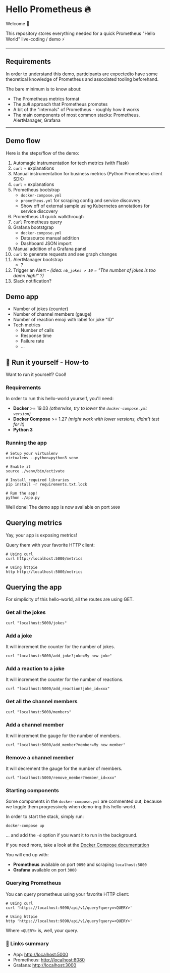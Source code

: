 # Hello Prometheus 🔥

Welcome 👋

This repository stores everything needed for a quick Prometheus "Hello World"
live-coding / demo ⚡

---

## Requirements

In order to understand this demo, participants are expectedto have some
theoretical knowledge of Prometheus and associated tooling beforehand.

The bare minimum is to know about:

- The Prometheus metrics format
- The _pull_ approach that Prometheus promotes
- A bit of the "internals" of Prometheus - roughly how it works
- The main components of most common stacks: Prometheus, AlertManager, Grafana

---

## Demo flow

Here is the steps/flow of the demo:

1. Automagic instrumentation for tech metrics (with Flask)
2. `curl` + explanations
3. Manual instrumentation for business metrics (Python Prometheus client SDK)
4. `curl` + explanations
5. Prometheus bootstrap
    - `docker-compose.yml`
    - `prometheus.yml` for scraping config and service discovery
    - Show off of external sample using Kubernetes annotations for service
      discovery
6. Prometheus UI quick walkthrough
7. `curl` Prometheus query
8. Grafana bootstgrap
    - `docker-compose.yml`
    - Datasource manual addition
    - Dashboard JSON import
9. Manual addition of a Grafana panel
10. `curl` to generate requests and see graph changes
11. AlertManager bootstrap
    - ?
12. Trigger an Alert - _(idea:
    `nb_jokes > 10` = "The number of jokes is too damn high!" ?)_
13. Slack notification?

## Demo app

- Number of jokes (counter)
- Number of channel members (gauge)
- Number of reaction emoji with label for joke "ID"
- Tech metrics
    - Number of calls
    - Response time
    - Failure rate
    - ...

## 🚀 Run it yourself - How-to

Want to run it yourself? Cool!

### Requirements

In order to run this hello-world yourself, you'll need:

- **Docker** >= 19.03 _(otherwise, try to lower the `docker-compose.yml`
  `version`)_
- **Docker Compose** >= 1.27 _(might work with lower versions, didnt't test for
  it)_
- **Python 3**

### Running the app

```shell
# Setup your virtualenv
virtualenv --python=python3 venv

# Enable it
source ./venv/bin/activate

# Install required libraries
pip install -r requirements.txt.lock

# Run the app!
python ./app.py
```

Well done! The demo app is now available on port `5000`

## Querying metrics

Yay, your app is exposing metrics!

Query them with your favorite HTTP client:

```shell
# Using curl
curl http://localhost:5000/metrics

# Using httpie
http http://localhost:5000/metrics
```

## Querying the app

For simplicity of this hello-world, all the routes are using GET.

### Get all the jokes

```shell
curl "localhost:5000/jokes"
```

### Add a joke

It will increment the counter for the number of jokes.

```shell
curl "localhost:5000/add_joke?joke=My new joke"
```

### Add a reaction to a joke

It will increment the counter for the number of reactions.

```shell
curl "localhost:5000/add_reaction?joke_id=xxx"
```

### Get all the channel members

```shell
curl "localhost:5000/members"
```

### Add a channel member

It will increment the gauge for the number of members.

```shell
curl "localhost:5000/add_member?member=My new member"
```
### Remove a channel member

It will decrement the gauge for the number of members.

```shell
curl "localhost:5000/remove_member?member_id=xxx"
```

### Starting components

Some components in the `docker-compose.yml` are commented out, because we
toggle them progressively when demo-ing this hello-world.

In order to start the stack, simply run:

```shell
docker-compose up
```

... and add the `-d` option if you want it to run in the background.

If you need more, take a look at the [Docker Compose
documentation](https://docs.docker.com/compose/gettingstarted/https://docs.docker.com/compose/gettingstarted/)

You will end up with:

- **Prometheus** available on port `9090` and scraping `localhost:5000`
- **Grafana** available on port `3000`

### Querying Prometheus

You can query prometheus using your favorite HTTP client:

```shell
# Using curl
curl 'https://localhost:9090/api/v1/query?query=<QUERY>'

# Using httpie
http 'https://localhost:9090/api/v1/query?query=<QUERY>'
```

Where `<QUERY>` is, well, your query.

### 🔗 Links summary

- App: <http://localhost:5000>
- Prometheus: <http://localhost:8080>
- Grafana: <http://localhost:3000>
